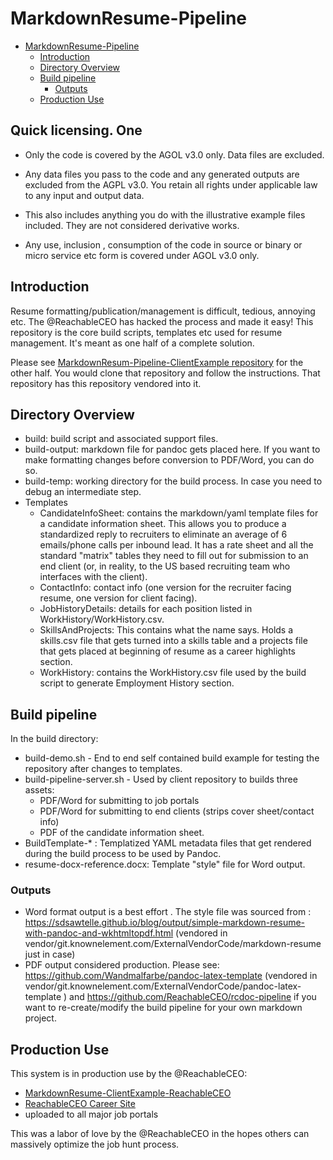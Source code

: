 # MarkdownResume-Pipeline

- [MarkdownResume-Pipeline](#markdownresume-pipeline)
  - [Introduction](#introduction)
  - [Directory Overview](#directory-overview)
  - [Build pipeline](#build-pipeline)
    - [Outputs](#outputs)
  - [Production Use](#production-use)

## Quick licensing. One 

- Only the code is covered by the AGOL v3.0 only. Data files are excluded. 
 
- Any data files you pass to the code and any generated outputs are excluded from the AGPL v3.0. You retain all rights under applicable law to any input and output data. 
- This also includes anything you do with the illustrative example files included. They are not considered derivative works. 

- Any use, inclusion , consumption of the code in source or binary or micro service etc form is covered under AGOL v3.0 only.   

## Introduction

Resume formatting/publication/management is difficult, tedious, annoying etc. The @ReachableCEO has hacked the process and made it easy! This repository is the core build scripts, templates etc used for resume management. It's meant as one half of a complete solution.

Please see [MarkdownResum-Pipeline-ClientExample repository](https://git.knownelement.com/reachableceo/MarkdownResume-Pipeline-ClientExample) for the other half. You would clone that repository and follow the instructions. That repository has this repository vendored into it.

## Directory Overview

- build: build script and associated support files.
- build-output: markdown file for pandoc gets placed here. If you want to make formatting changes before conversion to PDF/Word, you can do so.
- build-temp: working directory for the build process. In case you need to debug an intermediate step.
- Templates
  - CandidateInfoSheet: contains the markdown/yaml template files for a candidate information sheet. This allows you to produce a standardized reply to recruiters to eliminate an average of 6 emails/phone calls per inbound lead. It has a rate sheet and all the standard "matrix" tables they need to fill out for submission to an end client (or, in reality, to the US based recruiting team who interfaces with the client).
  - ContactInfo: contact info (one version for the recruiter facing resume, one version for client facing).
  - JobHistoryDetails: details for each position listed in WorkHistory/WorkHistory.csv.
  - SkillsAndProjects: This contains what the name says. Holds a skills.csv file that gets turned into a skills table and a projects file that gets placed at beginning of resume as a career highlights section.
  - WorkHistory: contains the WorkHistory.csv file used by the build script to generate Employment History section.

## Build pipeline

In the build directory:

- build-demo.sh - End to end self contained build example for testing the repository after changes to templates.
- build-pipeline-server.sh - Used by client repository to builds three assets:
  - PDF/Word for submitting to job portals
  - PDF/Word for submitting to end clients (strips cover sheet/contact info)
  - PDF of the candidate information sheet.
- BuildTemplate-* : Templatized YAML metadata files that get rendered during the build process to be used by Pandoc.
- resume-docx-reference.docx: Template "style" file for Word output.

### Outputs

- Word format output is a best effort . The style file was sourced from : <https://sdsawtelle.github.io/blog/output/simple-markdown-resume-with-pandoc-and-wkhtmltopdf.html> (vendored in vendor/git.knownelement.com/ExternalVendorCode/markdown-resume just in case)
- PDF output considered production. Please see: <https://github.com/Wandmalfarbe/pandoc-latex-template> (vendored in vendor/git.knownelement.com/ExternalVendorCode/pandoc-latex-template ) and <https://github.com/ReachableCEO/rcdoc-pipeline> if you want to re-create/modify the build pipeline for your own markdown project.

## Production Use

This system is in production use by the @ReachableCEO:

- [MarkdownResume-ClientExample-ReachableCEO](https://git.knownelement.com/reachableceo/MarkdownResume-ReachableCEO)
- [ReachableCEO Career Site](https://resume.reachableceo.com)
- uploaded to all major job portals

This was a labor of love by the @ReachableCEO in the hopes others can massively optimize the job hunt process.
